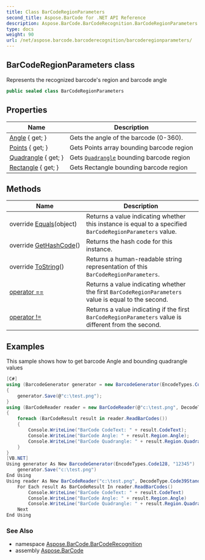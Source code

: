 ```yaml
---
title: Class BarCodeRegionParameters
second_title: Aspose.BarCode for .NET API Reference
description: Aspose.BarCode.BarCodeRecognition.BarCodeRegionParameters class. Represents the recognized barcodes region and barcode angle
type: docs
weight: 90
url: /net/aspose.barcode.barcoderecognition/barcoderegionparameters/
---
```

## BarCodeRegionParameters class

Represents the recognized barcode's region and barcode angle

```csharp
public sealed class BarCodeRegionParameters
```

## Properties

| Name | Description |
| --- | --- |
| [Angle](../../aspose.barcode.barcoderecognition/barcoderegionparameters/angle/) { get; } | Gets the angle of the barcode (0-360). |
| [Points](../../aspose.barcode.barcoderecognition/barcoderegionparameters/points/) { get; } | Gets Points array bounding barcode region |
| [Quadrangle](../../aspose.barcode.barcoderecognition/barcoderegionparameters/quadrangle/) { get; } | Gets [`Quadrangle`](../quadrangle/) bounding barcode region |
| [Rectangle](../../aspose.barcode.barcoderecognition/barcoderegionparameters/rectangle/) { get; } | Gets Rectangle bounding barcode region |

## Methods

| Name | Description |
| --- | --- |
| override [Equals](../../aspose.barcode.barcoderecognition/barcoderegionparameters/equals/)(object) | Returns a value indicating whether this instance is equal to a specified `BarCodeRegionParameters` value. |
| override [GetHashCode](../../aspose.barcode.barcoderecognition/barcoderegionparameters/gethashcode/)() | Returns the hash code for this instance. |
| override [ToString](../../aspose.barcode.barcoderecognition/barcoderegionparameters/tostring/)() | Returns a human-readable string representation of this `BarCodeRegionParameters`. |
| [operator ==](../../aspose.barcode.barcoderecognition/barcoderegionparameters/op_equality/) | Returns a value indicating whether the first `BarCodeRegionParameters` value is equal to the second. |
| [operator !=](../../aspose.barcode.barcoderecognition/barcoderegionparameters/op_inequality/) | Returns a value indicating if the first `BarCodeRegionParameters` value is different from the second. |

## Examples

This sample shows how to get barcode Angle and bounding quadrangle values

```csharp
[C#]
using (BarcodeGenerator generator = new BarcodeGenerator(EncodeTypes.Code128, "12345"))
{
    generator.Save(@"c:\test.png");
}
using (BarCodeReader reader = new BarCodeReader(@"c:\test.png", DecodeType.Code39Standard, DecodeType.Code128))
{
    foreach (BarCodeResult result in reader.ReadBarCodes())
    {
        Console.WriteLine("BarCode CodeText: " + result.CodeText);
        Console.WriteLine("BarCode Angle: " + result.Region.Angle);
        Console.WriteLine("BarCode Quadrangle: " + result.Region.Quadrangle);
    }
}
[VB.NET]
Using generator As New BarcodeGenerator(EncodeTypes.Code128, "12345")
    generator.Save("c:\test.png")
End Using
Using reader As New BarCodeReader("c:\test.png", DecodeType.Code39Standard, DecodeType.Code128)
    For Each result As BarCodeResult In reader.ReadBarCodes()
        Console.WriteLine("BarCode CodeText: " + result.CodeText)
        Console.WriteLine("BarCode Angle: " + result.Region.Angle)
        Console.WriteLine("BarCode Quadrangle: " + result.Region.Quadrangle)
    Next
End Using
```

### See Also

* namespace [Aspose.BarCode.BarCodeRecognition](../../aspose.barcode.barcoderecognition/)
* assembly [Aspose.BarCode](../../)


